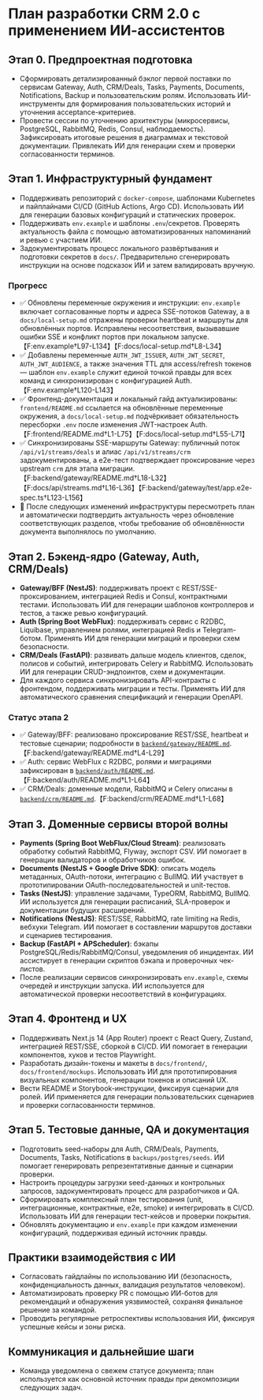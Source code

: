 # План разработки CRM 2.0 с применением ИИ-ассистентов

## Этап 0. Предпроектная подготовка
- Сформировать детализированный бэклог первой поставки по сервисам Gateway, Auth, CRM/Deals, Tasks, Payments, Documents, Notifications, Backup и пользовательским ролям. Использовать ИИ-инструменты для формирования пользовательских историй и уточнения acceptance-критериев.
- Провести сессии по уточнению архитектуры (микросервисы, PostgreSQL, RabbitMQ, Redis, Consul, наблюдаемость). Зафиксировать итоговые решения в диаграммах и текстовой документации. Привлекать ИИ для генерации схем и проверки согласованности терминов.

## Этап 1. Инфраструктурный фундамент
- Поддерживать репозиторий с `docker-compose`, шаблонами Kubernetes и пайплайнами CI/CD (GitHub Actions, Argo CD). Использовать ИИ для генерации базовых конфигураций и статических проверок.
- Поддерживать `env.example` и шаблоны `.env`/секретов. Проверять актуальность файла с помощью автоматизированных напоминаний и ревью с участием ИИ.
- Задокументировать процесс локального развёртывания и подготовки секретов в `docs/`. Предварительно сгенерировать инструкции на основе подсказок ИИ и затем валидировать вручную.

### Прогресс
- ✅ Обновлены переменные окружения и инструкции: `env.example` включает согласованные порты и адреса SSE-потоков Gateway, а в `docs/local-setup.md` отражены проверки heartbeat и маршруты для обновлённых портов. Исправлены несоответствия, вызывавшие ошибки SSE и конфликт портов при локальном запуске.【F:env.example†L97-L134】【F:docs/local-setup.md†L8-L34】
- ✅ Добавлены переменные `AUTH_JWT_ISSUER`, `AUTH_JWT_SECRET`, `AUTH_JWT_AUDIENCE`, а также значения TTL для access/refresh токенов — шаблон `env.example` служит единой точкой правды для всех команд и синхронизирован с конфигурацией Auth.【F:env.example†L120-L143】
- ✅ Фронтенд-документация и локальный гайд актуализированы: `frontend/README.md` ссылается на обновлённые переменные окружения, а `docs/local-setup.md` подчёркивает обязательность пересборки `.env` после изменения JWT-настроек Auth.【F:frontend/README.md†L1-L75】【F:docs/local-setup.md†L55-L71】
- ✅ Синхронизированы SSE-маршруты Gateway: публичный поток `/api/v1/streams/deals` и алиас `/api/v1/streams/crm` задокументированы, а e2e-тест подтверждает проксирование через upstream `crm` для этапа миграции.【F:backend/gateway/README.md†L18-L32】【F:docs/api/streams.md†L16-L36】【F:backend/gateway/test/app.e2e-spec.ts†L123-L156】
- 🔁 После следующих изменений инфраструктуры пересмотреть план и автоматически подтвердить актуальность через обновление соответствующих разделов, чтобы требование об обновлённости документа выполнялось по умолчанию.

## Этап 2. Бэкенд-ядро (Gateway, Auth, CRM/Deals)
- **Gateway/BFF (NestJS)**: поддерживать проект с REST/SSE-проксированием, интеграцией Redis и Consul, контрактными тестами. Использовать ИИ для генерации шаблонов контроллеров и тестов, а также ревью конфигураций.
- **Auth (Spring Boot WebFlux)**: поддерживать сервис с R2DBC, Liquibase, управлением ролями, интеграцией Redis и Telegram-ботом. Применять ИИ для генерации миграций и проверки схем безопасности.
- **CRM/Deals (FastAPI)**: развивать дальше модель клиентов, сделок, полисов и событий, интегрировать Celery и RabbitMQ. Использовать ИИ для генерации CRUD-эндпоинтов, схем и документации.
- Для каждого сервиса синхронизировать API-контракты с фронтендом, поддерживать миграции и тесты. Применять ИИ для автоматического сравнения спецификаций и генерации OpenAPI.

### Статус этапа 2
- ✅ Gateway/BFF: реализовано проксирование REST/SSE, heartbeat и тестовые сценарии; подробности в [`backend/gateway/README.md`](../backend/gateway/README.md).【F:backend/gateway/README.md†L4-L29】
- ✅ Auth: сервис WebFlux с R2DBC, ролями и миграциями зафиксирован в [`backend/auth/README.md`](../backend/auth/README.md).【F:backend/auth/README.md†L1-L64】
- ✅ CRM/Deals: доменные модели, RabbitMQ и Celery описаны в [`backend/crm/README.md`](../backend/crm/README.md).【F:backend/crm/README.md†L1-L68】

## Этап 3. Доменные сервисы второй волны
- **Payments (Spring Boot WebFlux/Cloud Stream)**: реализовать обработку событий RabbitMQ, Flyway, экспорт CSV. ИИ помогает в генерации валидаторов и обработчиков ошибок.
- **Documents (NestJS + Google Drive SDK)**: описать модель метаданных, OAuth-потоки, интеграцию с BullMQ. ИИ участвует в прототипировании OAuth-последовательностей и unit-тестов.
- **Tasks (NestJS)**: управление задачами, TypeORM, RabbitMQ, BullMQ. ИИ используется для генерации расписаний, SLA-проверок и документации будущих расширений.
- **Notifications (NestJS)**: REST/SSE, RabbitMQ, rate limiting на Redis, вебхуки Telegram. ИИ помогает в составлении маршрутов доставки и сценариев тестирования.
- **Backup (FastAPI + APScheduler)**: бэкапы PostgreSQL/Redis/RabbitMQ/Consul, уведомления об инцидентах. ИИ ассистирует в генерации скриптов бэкапа и проверочных чек-листов.
- После реализации сервисов синхронизировать `env.example`, схемы очередей и инструкции запуска. ИИ используется для автоматической проверки несоответствий в конфигурациях.

## Этап 4. Фронтенд и UX
- Поддерживать Next.js 14 (App Router) проект с React Query, Zustand, интеграцией REST/SSE, сборкой в CI/CD. ИИ помогает в генерации компонентов, хуков и тестов Playwright.
- Разработать дизайн-токены и макеты в `docs/frontend/`, `docs/frontend/mockups`. Использовать ИИ для прототипирования визуальных компонентов, генерации токенов и описаний UX.
- Вести README и Storybook-инструкции, фиксируя сценарии для ролей. ИИ применяется для генерации пользовательских сценариев и проверки согласованности терминов.

## Этап 5. Тестовые данные, QA и документация
- Подготовить seed-наборы для Auth, CRM/Deals, Payments, Documents, Tasks, Notifications в `backups/postgres/seeds`. ИИ помогает генерировать репрезентативные данные и сценарии проверки.
- Настроить процедуры загрузки seed-данных и контрольных запросов, задокументировать процесс для разработчиков и QA.
- Сформировать комплексный план тестирования (unit, интеграционные, контрактные, e2e, smoke) и интегрировать в CI/CD. Использовать ИИ для генерации тест-кейсов и проверки покрытия.
- Обновлять документацию и `env.example` при каждом изменении конфигураций, поддерживая единый источник правды.

## Практики взаимодействия с ИИ
- Согласовать гайдлайны по использованию ИИ (безопасность, конфиденциальность данных, валидация результатов человеком).
- Автоматизировать проверку PR с помощью ИИ-ботов для рекомендаций и обнаружения уязвимостей, сохраняя финальное решение за командой.
- Проводить регулярные ретроспективы использования ИИ, фиксируя успешные кейсы и зоны риска.

## Коммуникация и дальнейшие шаги
- Команда уведомлена о свежем статусе документа; план используется как основной источник правды при декомпозиции следующих задач.
